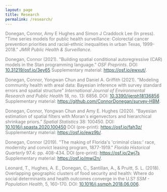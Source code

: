 ```yaml
---
layout: page
title: Research
permalink: /research/
---
```


<p style="color:Gray">Donegan, Connor, Amy E Hughes and Simon J Craddock Lee (In press). "Time series models for public health surveillance: Colorectal cancer prevention priorities and racial-ethnic inequalities in urban Texas, 1999-2018." <em>JMIR Public Health & Surveillance.</em></p>

<p style="color:Gray">Donegan, Connor (2021). "Building spatial conditional autoregressive (CAR) models in the Stan programming language." <em>OSF Preprints</em>. DOI: <a style="color:DarkSlateGray" href="https://osf.io/3ey65/">10.31219/osf.io/3ey65</a> Supplementary material: <a style="color:DarkSlateGray" href="https://osf.io/ewxut/">https://osf.io/ewxut/</a>.</p>

<p style="color:Gray">Donegan, Connor, Yongwan Chun and Daniel A. Griffith (2021). "Modeling community health with areal data: Bayesian inference with survey standard errors and spatial structure" <em>International Journal of Environmental Research and Public Health</em> 18, no. 13: 6856. DOI: <a style="color:DarkSlateGray" href="https://doi.org/10.3390/ijerph18136856">10.3390/ijerph18136856</a> Supplementary material: <a style="color:DarkSlateGray" href="https://github.com/ConnorDonegan/survey-HBM">https://github.com/ConnorDonegan/survey-HBM</a>.</p>

<p style="color:Gray">Donegan, Connor, Yongwan Chun and Amy E. Hughes (2020). “Bayesian estimation of spatial filters with Moran's eigenvectors and hierarchical shrinkage priors.” <em>Spatial Statistics</em> 38: 100450. DOI: <a style="color:DarkSlateGray" href="https://doi.org/10.1016/j.spasta.2020.100450">10.1016/j.spasta.2020.100450</a> DOI (pre-print): <a style="color:DarkSlateGray" href="https://osf.io/fah3z">https://osf.io/fah3z/</a> Supplementary material: <a style="color:DarkSlateGray" href="https://osf.io/ewz9b/">https://osf.io/ewz9b/</a>.</p>

<p style="color:Gray">Donegan, Connor (2019). "The making of Florida's 'criminal class:' race, modernity and convict leasing program, 1877-1919." <em>Florida Historical Quarterly</em> 97.4: pp. 408-434. DOI (pre-print): <a style="color:DarkSlateGray" href="https://osf.io/2wj7s" download>https://osf.io/2wj7s</a> Supplementary material: <a style="color:DarkSlateGray" href="https://osf.io/mwj2n/" download>https://osf.io/mwj2n/</a>.</p>

<p style="color:Gray">Leonard, T., Hughes, A. E., Donegan, C., Santillan, A., &amp; Pruitt, S. L. (2018). Overlapping geographic clusters of food security and health: Where do social determinants and health outcomes converge in the U.S? <em>SSM - Population Health</em>, 5, 160-170. DOI: <a style="color:DarkSlateGray" href="https://doi.org/10.1016/j.ssmph.2018.06.006">10.1016/j.ssmph.2018.06.006</a>.</p>

